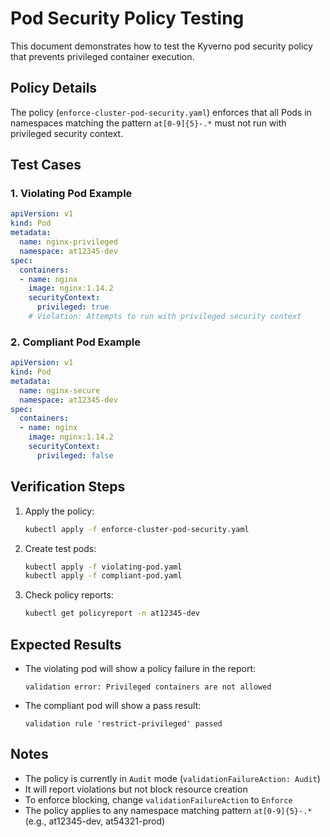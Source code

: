 # Pod Security Policy Testing

This document demonstrates how to test the Kyverno pod security policy that prevents privileged container execution.

## Policy Details

The policy (`enforce-cluster-pod-security.yaml`) enforces that all Pods in namespaces matching the pattern `at[0-9]{5}-.*` must not run with privileged security context.

## Test Cases

### 1. Violating Pod Example
```yaml
apiVersion: v1
kind: Pod
metadata:
  name: nginx-privileged
  namespace: at12345-dev
spec:
  containers:
  - name: nginx
    image: nginx:1.14.2
    securityContext:
      privileged: true
    # Violation: Attempts to run with privileged security context
```

### 2. Compliant Pod Example
```yaml
apiVersion: v1
kind: Pod
metadata:
  name: nginx-secure
  namespace: at12345-dev
spec:
  containers:
  - name: nginx
    image: nginx:1.14.2
    securityContext:
      privileged: false
```

## Verification Steps

1. Apply the policy:
   ```bash
   kubectl apply -f enforce-cluster-pod-security.yaml
   ```

2. Create test pods:
   ```bash
   kubectl apply -f violating-pod.yaml
   kubectl apply -f compliant-pod.yaml
   ```

3. Check policy reports:
   ```bash
   kubectl get policyreport -n at12345-dev
   ```

## Expected Results

- The violating pod will show a policy failure in the report:
  ```
  validation error: Privileged containers are not allowed
  ```

- The compliant pod will show a pass result:
  ```
  validation rule 'restrict-privileged' passed
  ```

## Notes

- The policy is currently in `Audit` mode (`validationFailureAction: Audit`)
- It will report violations but not block resource creation
- To enforce blocking, change `validationFailureAction` to `Enforce`
- The policy applies to any namespace matching pattern `at[0-9]{5}-.*` (e.g., at12345-dev, at54321-prod) 